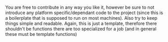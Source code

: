 You are free to contribute in any way you like it, however be sure to not introduce any platform specific/dependant code to the project 
(since this is a boilerplate that is supposed to run on most machines). Also try to keep things simple and readable. Again, this is
just a template, therefore there shouldn't be functions there are too specialized for a job (and in general these must be template functions)
